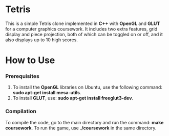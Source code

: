 # Tetris
This is a simple Tetris clone implemented in **C++** with **OpenGL** and **GLUT** for a computer graphics coursework. It includes two extra features, grid display and piece projection, both of which can be toggled on or off, and it also displays up to 10 high scores.

# How to Use

### Prerequisites
1. To install the **OpenGL** libraries on Ubuntu, use the following command: **sudo apt-get install mesa-utils**. 
2. To install **GLUT**, use: **sudo apt-get install freeglut3-dev**.

### Compilation
To compile the code, go to the main directory and run the command: **make coursework**. To run the game, use **./coursework** in the same directory.


